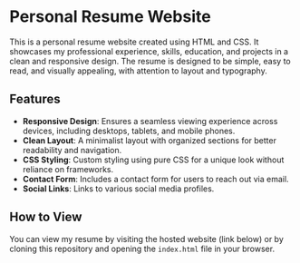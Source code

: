 # Personal Resume Website

This is a personal resume website created using HTML and CSS. It showcases my professional experience, skills, education, and projects in a clean and responsive design. The resume is designed to be simple, easy to read, and visually appealing, with attention to layout and typography.

## Features

- **Responsive Design**: Ensures a seamless viewing experience across devices, including desktops, tablets, and mobile phones.
- **Clean Layout**: A minimalist layout with organized sections for better readability and navigation.
- **CSS Styling**: Custom styling using pure CSS for a unique look without reliance on frameworks.
- **Contact Form**: Includes a contact form for users to reach out via email.
- **Social Links**: Links to various social media profiles.

## How to View

You can view my resume by visiting the hosted website (link below) or by cloning this repository and opening the `index.html` file in your browser.
